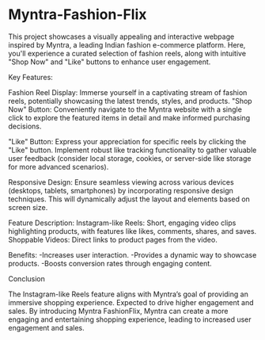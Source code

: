 # Myntra-Fashion-Flix

This project showcases a visually appealing and interactive webpage inspired by Myntra, a leading Indian fashion e-commerce platform. Here, you'll experience a curated selection of fashion reels, along with intuitive "Shop Now" and "Like" buttons to enhance user engagement.

Key Features:

Fashion Reel Display: Immerse yourself in a captivating stream of fashion reels, potentially showcasing the latest trends, styles, and products.
"Shop Now" Button: Conveniently navigate to the Myntra website with a single click to explore the featured items in detail and make informed purchasing decisions.

"Like" Button: Express your appreciation for specific reels by clicking the "Like" button. Implement robust like tracking functionality to gather valuable user feedback (consider local storage, cookies, or server-side like storage for more advanced scenarios).

Responsive Design: Ensure seamless viewing across various devices (desktops, tablets, smartphones) by incorporating responsive design techniques. This will dynamically adjust the layout and elements based on screen size.

Feature Description:
Instagram-like Reels: Short, engaging video clips highlighting products, with features like likes, comments, shares, and saves.
Shoppable Videos: Direct links to product pages from the video.

Benefits:
-Increases user interaction.
-Provides a dynamic way to showcase products.
-Boosts conversion rates through engaging content.

Conclusion

The Instagram-like Reels feature aligns with Myntra’s goal of providing an immersive shopping experience.
Expected to drive higher engagement and sales.
By introducing Myntra FashionFlix, Myntra can create a more engaging and entertaining shopping experience, leading to increased user engagement and sales.
